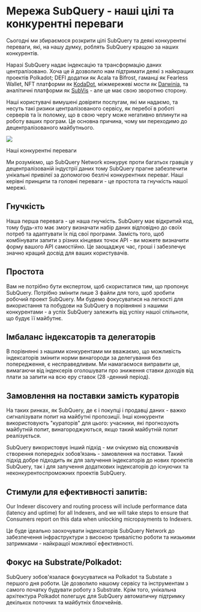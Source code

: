 # Мережа SubQuery - наші цілі та конкурентні переваги

Сьогодні ми збираємося розкрити цілі SubQuery та деякі конкурентні переваги, які, на нашу думку, роблять SubQuery кращою за наших конкурентів.

Наразі SubQuery надає індексацію та трансформацію даних централізовано. Хоча це й дозволило нам підтримати деякі з найкращих проектів Polkadot; DEFI додатки як Acala та Bifrost, гаманці як Fearless Wallet, NFT платформи як [KodaDot](https://kodadot.xyz/), міжмережеві мости як [Darwinia](https://explorer.subquery.network/subquery/darwinia-network/darwinia), та аналітичні платформи як [SubVis](https://subvis.io/) - але це має свою зворотню сторону.

Наші користувачі вимушені довіряти послугам, які ми надаємо, та несуть такі ризики централізованого сервісу, як перебої в роботі серверів та їх поломку, що в свою чергу може негативно вплинути на роботу ваших програм. Це основна причина, чому ми переходимо до децентралізованого майбутнього.

![](https://miro.medium.com/max/868/1*CPksnN9_jyMGQ0sSbiJvDQ.png)

Наші конкурентні переваги

Ми розуміємо, що SubQuery Network конкурує проти багатьох гравців у децентралізованій індустрії даних тому SubQuery прагне забезпечити унікальні привілеї за допомогою безлічі конкурентних переваг. Наші керівні принципи та головні переваги - це простота та гнучкість нашої мережі.

## Гнучкість

Наша перша перевага - це наша гнучкість. SubQuery має відкритий код, тому будь-хто має змогу визначати набір даних відповідно до своїх потреб та адаптувати їх під свої програми. Замість того, щоб комбінувати запити з різних кінцевих точок API - ви можете визначити форму вашого API самостійно. Це заощаджує час, гроші і забезпечує значно кращий досвід для ваших користувачів.

## Простота

Вам не потрібно бути експертом, щоб скористатися тим, що пропонує SubQuery. Потрібно змінити лише 3 файли для того, щоб зробити робочий проект SubQuery. Ми будемо фокусуватися на легкості для використання та побудови на SubQuery в порівнянні з нашими конкурентами - а успіх SubQuery залежить від успіху нашої спільноти, що будує її майбутнє.

## Імбаланс індексаторів та делегаторів

В порівнянні з нашими конкурентами ми вважаємо, що можливість індексаторів змінити норми винагороди за делегування без попередження, є несправедливим. Ми намагаємося виправити це, вимагаючи від індексерів оголошувати про зниження ставки доходів від плати за запити на всю еру ставок (28 -денний період).

## Замовлення на поставки замість кураторів

На таких ринках, як SubQuery, де є і покупці і продавці даних - важко сигналізувати попит на майбутні пропозиції. Інші конкуренти використовують "кураторів" для цього: учасники, які прогнозують майбутній попит, винагороджуються, якщо такий майбутній попит реалізується.

SubQuery використовує інший підхід - ми очікуємо від споживачів створення попередніх зобов’язань - замовлення на поставки. Такий підхід добре підходить як для залучення індексаторів до нових проектів SubQuery, так і для залучення додаткових індексаторів до існуючих та неконкурентоспроможних проектів SubQuery.

## Стимули для ефективності запитів:

Our Indexer discovery and routing process will include performance data (latency and uptime) for all Indexers, and we will take steps to ensure that Consumers report on this data when unlocking micropayments to Indexers.

Це буде ідеально заохочувати індексаторів SubQuery Network до забезпечення інфраструктури з високою тривалістю роботи та низькими затримками - найкращої можливої ефективності.

## Фокус на Substrate/Polkadot:

SubQuery зобов'язалася фокусуватися на Polkadot та Substate з першого дня роботи. Це дозволило нашому сервісу та інструментам з самого початку будувати роботу з Substrate. Крім того, унікальна архітектура Polkadot полегшує для SubQuery автоматичну підтримку декількох поточних та майбутніх блокчейнів.